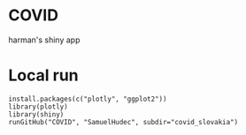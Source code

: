 # COVID
harman's shiny app

# Local run

```
install.packages(c("plotly", "ggplot2"))
library(plotly)
library(shiny)
runGitHub("COVID", "SamuelHudec", subdir="covid_slovakia")
```
